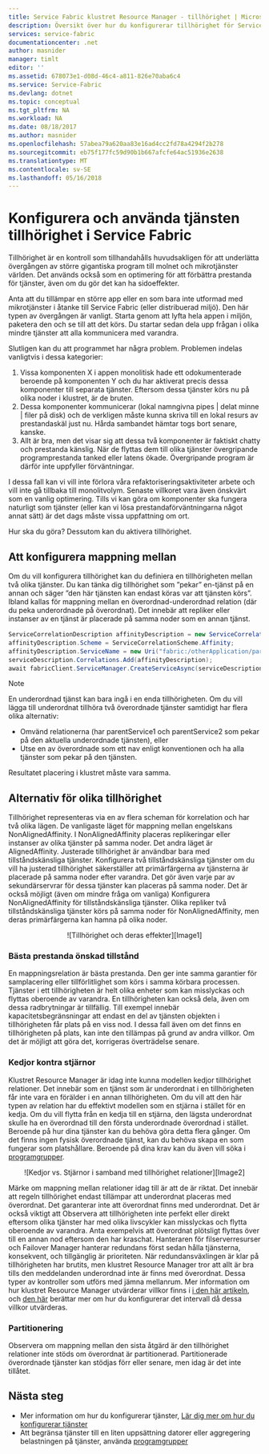 ```yaml
---
title: Service Fabric klustret Resource Manager - tillhörighet | Microsoft Docs
description: Översikt över hur du konfigurerar tillhörighet för Service Fabric-tjänster
services: service-fabric
documentationcenter: .net
author: masnider
manager: timlt
editor: ''
ms.assetid: 678073e1-d08d-46c4-a811-826e70aba6c4
ms.service: Service-Fabric
ms.devlang: dotnet
ms.topic: conceptual
ms.tgt_pltfrm: NA
ms.workload: NA
ms.date: 08/18/2017
ms.author: masnider
ms.openlocfilehash: 57abea79a620aa83e16ad4cc2fd78a4294f2b278
ms.sourcegitcommit: eb75f177fc59d90b1b667afcfe64ac51936e2638
ms.translationtype: MT
ms.contentlocale: sv-SE
ms.lasthandoff: 05/16/2018
---
```

# <a name="configuring-and-using-service-affinity-in-service-fabric"></a>Konfigurera och använda tjänsten tillhörighet i Service Fabric
Tillhörighet är en kontroll som tillhandahålls huvudsakligen för att underlätta övergången av större gigantiska program till molnet och mikrotjänster världen. Det används också som en optimering för att förbättra prestanda för tjänster, även om du gör det kan ha sidoeffekter.

Anta att du tillämpar en större app eller en som bara inte utformad med mikrotjänster i åtanke till Service Fabric (eller distribuerad miljö). Den här typen av övergången är vanligt. Starta genom att lyfta hela appen i miljön, paketera den och se till att det körs. Du startar sedan dela upp frågan i olika mindre tjänster att alla kommunicera med varandra.

Slutligen kan du att programmet har några problem. Problemen indelas vanligtvis i dessa kategorier:

1. Vissa komponenten X i appen monolitisk hade ett odokumenterade beroende på komponenten Y och du har aktiverat precis dessa komponenter till separata tjänster. Eftersom dessa tjänster körs nu på olika noder i klustret, är de bruten.
2. Dessa komponenter kommunicerar (lokal namngivna pipes | delat minne | filer på disk) och de verkligen måste kunna skriva till en lokal resurs av prestandaskäl just nu. Hårda sambandet hämtar togs bort senare, kanske.
3. Allt är bra, men det visar sig att dessa två komponenter är faktiskt chatty och prestanda känslig. När de flyttas dem till olika tjänster övergripande programprestanda tanked eller latens ökade. Övergripande program är därför inte uppfyller förväntningar.

I dessa fall kan vi vill inte förlora våra refaktoriseringsaktiviteter arbete och vill inte gå tillbaka till monolitvolym. Senaste villkoret vara även önskvärt som en vanlig optimering. Tills vi kan göra om komponenter ska fungera naturligt som tjänster (eller kan vi lösa prestandaförväntningarna något annat sätt) är det dags måste vissa uppfattning om ort.

Hur ska du göra? Dessutom kan du aktivera tillhörighet.

## <a name="how-to-configure-affinity"></a>Att konfigurera mappning mellan
Om du vill konfigurera tillhörighet kan du definiera en tillhörigheten mellan två olika tjänster. Du kan tänka dig tillhörighet som ”pekar” en-tjänst på en annan och säger ”den här tjänsten kan endast köras var att tjänsten körs”. Ibland kallas för mappning mellan en överordnad-underordnad relation (där du peka underordnade på överordnat). Det innebär att repliker eller instanser av en tjänst är placerade på samma noder som en annan tjänst.

```csharp
ServiceCorrelationDescription affinityDescription = new ServiceCorrelationDescription();
affinityDescription.Scheme = ServiceCorrelationScheme.Affinity;
affinityDescription.ServiceName = new Uri("fabric:/otherApplication/parentService");
serviceDescription.Correlations.Add(affinityDescription);
await fabricClient.ServiceManager.CreateServiceAsync(serviceDescription);
```

> [!NOTE]
> En underordnad tjänst kan bara ingå i en enda tillhörigheten. Om du vill lägga till underordnat tillhöra två överordnade tjänster samtidigt har flera olika alternativ:
> - Omvänd relationerna (har parentService1 och parentService2 som pekar på den aktuella underordnade tjänsten), eller
> - Utse en av överordnade som ett nav enligt konventionen och ha alla tjänster som pekar på den tjänsten. 
>
> Resultatet placering i klustret måste vara samma.
>

## <a name="different-affinity-options"></a>Alternativ för olika tillhörighet
Tillhörighet representeras via en av flera scheman för korrelation och har två olika lägen. De vanligaste läget för mappning mellan engelskans NonAlignedAffinity. I NonAlignedAffinity placeras replikeringar eller instanser av olika tjänster på samma noder. Det andra läget är AlignedAffinity. Justerade tillhörighet är användbar bara med tillståndskänsliga tjänster. Konfigurera två tillståndskänsliga tjänster om du vill ha justerad tillhörighet säkerställer att primärfärgerna av tjänsterna är placerade på samma noder efter varandra. Det gör även varje par av sekundärservrar för dessa tjänster kan placeras på samma noder. Det är också möjligt (även om mindre fråga om vanliga) Konfigurera NonAlignedAffinity för tillståndskänsliga tjänster. Olika repliker två tillståndskänsliga tjänster körs på samma noder för NonAlignedAffinity, men deras primärfärgerna kan hamna på olika noder.

<center>
![Tillhörighet och deras effekter][Image1]
</center>

### <a name="best-effort-desired-state"></a>Bästa prestanda önskad tillstånd
En mappningsrelation är bästa prestanda. Den ger inte samma garantier för samplacering eller tillförlitlighet som körs i samma körbara processen. Tjänster i ett tillhörigheten är helt olika enheter som kan misslyckas och flyttas oberoende av varandra. En tillhörigheten kan också dela, även om dessa radbrytningar är tillfällig. Till exempel innebär kapacitetsbegränsningar att endast en del av tjänsten objekten i tillhörigheten får plats på en viss nod. I dessa fall även om det finns en tillhörigheten på plats, kan inte den tillämpas på grund av andra villkor. Om det är möjligt att göra det, korrigeras överträdelse senare.

### <a name="chains-vs-stars"></a>Kedjor kontra stjärnor
Klustret Resource Manager är idag inte kunna modellen kedjor tillhörighet relationer. Det innebär som en tjänst som är underordnat i en tillhörigheten får inte vara en förälder i en annan tillhörigheten. Om du vill att den här typen av relation har du effektivt modellen som en stjärna i stället för en kedja. Om du vill flytta från en kedja till en stjärna, den lägsta underordnat skulle ha en överordnad till den första underordnade överordnad i stället. Beroende på hur dina tjänster kan du behöva göra detta flera gånger. Om det finns ingen fysisk överordnade tjänst, kan du behöva skapa en som fungerar som platshållare. Beroende på dina krav kan du även vill söka i [programgrupper](service-fabric-cluster-resource-manager-application-groups.md).

<center>
![Kedjor vs. Stjärnor i samband med tillhörighet relationer][Image2]
</center>

Märke om mappning mellan relationer idag till är att de är riktat. Det innebär att regeln tillhörighet endast tillämpar att underordnat placeras med överordnat. Det garanterar inte att överordnat finns med underordnat. Det är också viktigt att Observera att tillhörigheten inte perfekt eller direkt eftersom olika tjänster har med olika livscykler kan misslyckas och flytta oberoende av varandra. Anta exempelvis att överordnat plötsligt flyttas över till en annan nod eftersom den har kraschat. Hanteraren för filserverresurser och Failover Manager hanterar redundans först sedan hålla tjänsterna, konsekvent, och tillgänglig är prioriteten. När redundansväxlingen är klar på tillhörigheten har brutits, men klustret Resource Manager tror att allt är bra tills den meddelanden underordnad inte är finns med överordnat. Dessa typer av kontroller som utförs med jämna mellanrum. Mer information om hur klustret Resource Manager utvärderar villkor finns i [i den här artikeln](service-fabric-cluster-resource-manager-management-integration.md#constraint-types), och [den här](service-fabric-cluster-resource-manager-balancing.md) berättar mer om hur du konfigurerar det intervall då dessa villkor utvärderas.   


### <a name="partitioning-support"></a>Partitionering
Observera om mappning mellan den sista åtgärd är den tillhörighet relationer inte stöds om överordnat är partitionerad. Partitionerade överordnade tjänster kan stödjas förr eller senare, men idag är det inte tillåtet.

## <a name="next-steps"></a>Nästa steg
- Mer information om hur du konfigurerar tjänster, [Lär dig mer om hur du konfigurerar tjänster](service-fabric-cluster-resource-manager-configure-services.md)
- Att begränsa tjänster till en liten uppsättning datorer eller aggregering belastningen på tjänster, använda [programgrupper](service-fabric-cluster-resource-manager-application-groups.md)

[Image1]:./media/service-fabric-cluster-resource-manager-advanced-placement-rules-affinity/cluster-resrouce-manager-affinity-modes.png
[Image2]:./media/service-fabric-cluster-resource-manager-advanced-placement-rules-affinity/cluster-resource-manager-chains-vs-stars.png